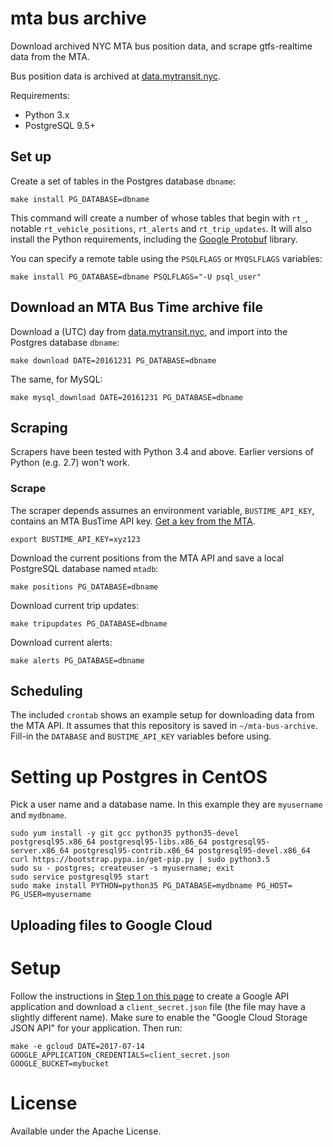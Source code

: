 # mta bus archive

Download archived NYC MTA bus position data, and scrape gtfs-realtime data from the MTA.

Bus position data is archived at [data.mytransit.nyc](http://data.mytransit.nyc).

Requirements:
* Python 3.x
* PostgreSQL 9.5+

## Set up

Create a set of tables in the Postgres database `dbname`:
```
make install PG_DATABASE=dbname
```

This command will create a number of whose tables that begin with `rt_`, notable `rt_vehicle_positions`, `rt_alerts` and `rt_trip_updates`. It will also install the Python requirements, including the [Google Protobuf](https://pypi.python.org/pypi/protobuf/3.3.0) library.

You can specify a remote table using the `PSQLFLAGS` or `MYQSLFLAGS` variables:
```
make install PG_DATABASE=dbname PSQLFLAGS="-U psql_user"
```

## Download an MTA Bus Time archive file

Download a (UTC) day from [data.mytransit.nyc](http://data.mytransit.nyc), and import into the Postgres database `dbname`:
```
make download DATE=20161231 PG_DATABASE=dbname
```

The same, for MySQL:
```
make mysql_download DATE=20161231 PG_DATABASE=dbname
```

## Scraping

Scrapers have been tested with Python 3.4 and above. Earlier versions of Python (e.g. 2.7) won't work.

### Scrape

The scraper depends assumes an environment variable, `BUSTIME_API_KEY`, contains an MTA BusTime API key. [Get a key from the MTA](http://bustime.mta.info/wiki/Developers/Index).

```
export BUSTIME_API_KEY=xyz123
```

Download the current positions from the MTA API and save a local PostgreSQL database named `mtadb`:
```
make positions PG_DATABASE=dbname
```

Download current trip updates:
```
make tripupdates PG_DATABASE=dbname
```

Download current alerts:
```
make alerts PG_DATABASE=dbname
```

## Scheduling

The included `crontab` shows an example setup for downloading data from the MTA API. It assumes that this repository is saved in `~/mta-bus-archive`. Fill-in the `DATABASE` and `BUSTIME_API_KEY` variables before using.

# Setting up Postgres in CentOS

Pick a user name and a database name. In this example they are `myusername` and `mydbname`.

```
sudo yum install -y git gcc python35 python35-devel postgresql95.x86_64 postgresql95-libs.x86_64 postgresql95-server.x86_64 postgresql95-contrib.x86_64 postgresql95-devel.x86_64
curl https://bootstrap.pypa.io/get-pip.py | sudo python3.5
sudo su - postgres; createuser -s myusername; exit
sudo service postgresql95 start
sudo make install PYTHON=python35 PG_DATABASE=mydbname PG_HOST= PG_USER=myusername
```

## Uploading files to Google Cloud

# Setup

Follow the instructions in [Step 1 on this page](https://cloud.google.com/docs/authentication/getting-started) to create a Google API application and download a `client_secret.json` file (the file may have a slightly different name). Make sure to enable the "Google Cloud Storage JSON API" for your application. Then run:

```
make -e gcloud DATE=2017-07-14 GOOGLE_APPLICATION_CREDENTIALS=client_secret.json GOOGLE_BUCKET=mybucket
```

# License

Available under the Apache License.
